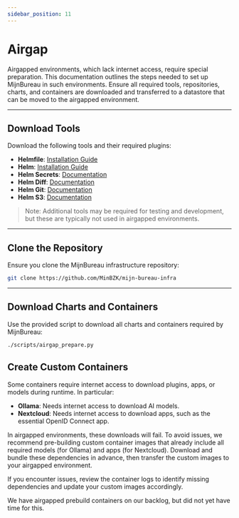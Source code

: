 ```yaml
---
sidebar_position: 11
---
```


# Airgap

Airgapped environments, which lack internet access, require special preparation. This documentation outlines the steps needed to set up MijnBureau in such environments. Ensure all required tools, repositories, charts, and containers are downloaded and transferred to a datastore that can be moved to the airgapped environment.

---

## Download Tools

Download the following tools and their required plugins:

- **Helmfile**: [Installation Guide](https://helmfile.readthedocs.io/en/latest/#installation)
- **Helm**: [Installation Guide](https://helm.sh/docs/intro/install/)
- **Helm Secrets**: [Documentation](https://github.com/jkroepke/helm-secrets)
- **Helm Diff**: [Documentation](https://github.com/databus23/helm-diff)
- **Helm Git**: [Documentation](https://github.com/aslafy-z/helm-git)
- **Helm S3**: [Documentation](https://github.com/hypnoglow/helm-s3)

> Note: Additional tools may be required for testing and development, but these are typically not used in airgapped environments.

---

## Clone the Repository

Ensure you clone the MijnBureau infrastructure repository:

```bash
git clone https://github.com/MinBZK/mijn-bureau-infra
```

---

## Download Charts and Containers

Use the provided script to download all charts and containers required by MijnBureau:

```bash
./scripts/airgap_prepare.py
```

## Create Custom Containers

Some containers require internet access to download plugins, apps, or models during runtime. In particular:

- **Ollama**: Needs internet access to download AI models.
- **Nextcloud**: Needs internet access to download apps, such as the essential OpenID Connect app.

In airgapped environments, these downloads will fail. To avoid issues, we recommend pre-building custom container images that already include all required models (for Ollama) and apps (for Nextcloud). Download and bundle these dependencies in advance, then transfer the custom images to your airgapped environment.

If you encounter issues, review the container logs to identify missing dependencies and update your custom images accordingly.

We have airgapped prebuild containers on our backlog, but did not yet have time for this.
